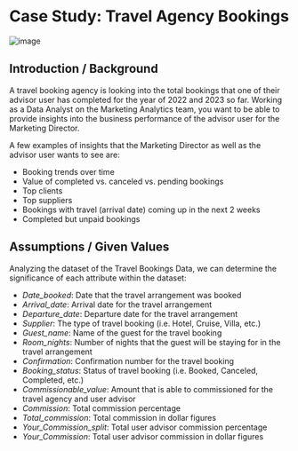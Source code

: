 # Case Study: Travel Agency Bookings

![image](https://user-images.githubusercontent.com/123096758/231226803-a29cc2db-ff34-4fc6-9576-6c6b39482f7c.png)

## Introduction / Background 

A travel booking agency is looking into the total bookings that one of their advisor user has completed for the year of 2022 and 2023 so far. Working as a Data Analyst on the Marketing Analytics team, you want to be able to provide insights into the business performance of the advisor user for the Marketing Director.

A few examples of insights that the Marketing Director as well as the advisor user wants to see are: 

- Booking trends over time 
- Value of completed vs. canceled vs. pending bookings
- Top clients
- Top suppliers 
- Bookings with travel (arrival date) coming up in the next 2 weeks 
- Completed but unpaid bookings 

## Assumptions / Given Values 

Analyzing the dataset of the Travel Bookings Data, we can determine the significance of each attribute within the dataset: 

- _Date_booked_: Date that the travel arrangement was booked 
- _Arrival_date_: Arrival date for the travel arrangement 
- _Departure_date_: Departure date for the travel arrangement 
- _Supplier_: The type of travel booking (i.e. Hotel, Cruise, Villa, etc.) 
- _Guest_name_: Name of the guest for the travel booking 
- _Room_nights_: Number of nights that the guest will be staying for in the travel arrangement 
- _Confirmation_: Confirmation number for the travel booking 
- _Booking_status_: Status of travel booking (i.e. Booked, Canceled, Completed, etc.) 
- _Commissionable_value_: Amount that is able to commissioned for the travel agency and user advisor 
- _Commission_: Total commission percentage
- _Total_commission_: Total commission in dollar figures 
- _Your_Commission_split_: Total user advisor commission percentage
- _Your_Commission_: Total user advisor commission in dollar figures 

